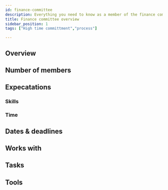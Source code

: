 ```yaml
---
id: finance-committee
description: Everything you need to know as a member of the finance committee
title: Finance committee overview
sidebar_position: 1
tags: ["High time committment","process"]

---
```


## Overview

## Number of members

## Expecatations

### Skills

### Time

## Dates & deadlines

## Works with

## Tasks

## Tools
